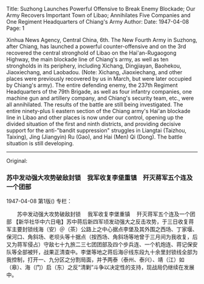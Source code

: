 Title: Suzhong Launches Powerful Offensive to Break Enemy Blockade; Our Army Recovers Important Town of Libao; Annihilates Five Companies and One Regiment Headquarters of Chiang's Army
Author:
Date: 1947-04-08
Page: 1

Xinhua News Agency, Central China, 6th. The New Fourth Army in Suzhong, after Chiang, has launched a powerful counter-offensive and on the 3rd recovered the central stronghold of Libao on the Hai'an-Rugaogong Highway, the main blockade line of Chiang's army, as well as ten strongholds in its periphery, including Xichang, Dingjiayan, Baohekou, Jiaoxiechang, and Laobadou. (Note: Xichang, Jiaoxiechang, and other places were previously recovered by us in March, but were later occupied by Chiang's army). The entire defending enemy, the 237th Regiment Headquarters of the 79th Brigade, as well as four infantry companies, one machine gun and artillery company, and Chiang's security team, etc., were all annihilated. The results of the battle are still being investigated. The entire ninety-plus li eastern section of the Chiang army's Hai'an blockade line in Libao and other places is now under our control, opening up the divided situation of the first and ninth districts, and providing decisive support for the anti-"bandit suppression" struggles in Liangtai (Taizhou, Taixing), Jing (Jiangyin) Ru (Gao), and Hai (Men) Qi (Dong). The battle situation is still developing.



<hr /> 

Original: 


### 苏中发动强大攻势破敌封锁　我军收复李堡重镇　歼灭蒋军五个连及一个团部

1947-04-08
第1版()
专栏：

　　苏中发动强大攻势破敌封锁
  　我军收复李堡重镇
  　歼灭蒋军五个连及一个团部
    【新华社华中六日电】苏中蒋后新四军顷发动强大之反击攻势，于三日收复蒋军主要封锁线海（安）＠（茶）公路上之中心据点李堡及其外围之西场、丁家堰、保河口、角斜场、老坝头等十据点（按西场、角斜场等地曾于三月间为我收复，后又为蒋军侵占）守敌七十九旅二三七团团部及四个步兵连、一个机炮连、蒋记保安队等全部被歼，战果正清查中。李堡等地之蒋后海＠线东段九十余里封锁线全部为我控制，打开一、九分区之分割局面，并予两泰（泰州、泰兴）、靖（江）如（皋）、海（门）启（东）之反“清剿”斗争以决定性的支持，现战局仍继续在发展中。

